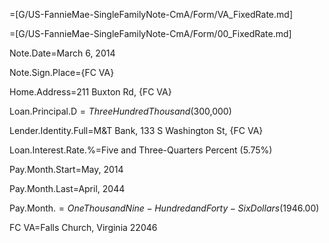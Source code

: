 =[G/US-FannieMae-SingleFamilyNote-CmA/Form/VA_FixedRate.md]

=[G/US-FannieMae-SingleFamilyNote-CmA/Form/00_FixedRate.md]

Note.Date=March 6, 2014

Note.Sign.Place={FC VA}

Home.Address=211 Buxton Rd, {FC VA}

Loan.Principal.D$=Three Hundred Thousand ($300,000)

Lender.Identity.Full=M&T Bank, 133 S Washington St, {FC VA}

Loan.Interest.Rate.%=Five and Three-Quarters Percent (5.75%)

Pay.Month.Start=May, 2014

Pay.Month.Last=April, 2044

Pay.Month.$=One Thousand Nine-Hundred and Forty-Six Dollars ($1946.00)

FC VA=Falls Church, Virginia   22046

